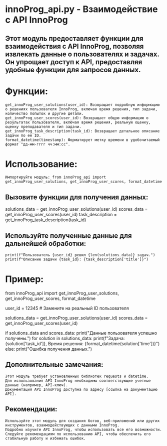 # innoProg_api.py - Взаимодействие с API InnoProg

## Этот модуль предоставляет функции для взаимодействия с API InnoProg, позволяя извлекать данные о пользователях и задачах. Он упрощает доступ к API, предоставляя удобные функции для запросов данных.

# Функции:

    get_innoProg_user_solutions(user_id): Возвращает подробную информацию о решениях пользователя InnoProg, включая время решения, тип задачи, количество попыток и другие детали.
    get_innoProg_user_scores(user_id): Возвращает общую информацию о результатах пользователя, включая время решения, реальную оценку, оценку преподавателя и тип задачи.
    get_innoProg_task_description(task_id): Возвращает детальное описание задачи по ее ID.
    format_datetime(timestamp): Форматирует метку времени в удобочитаемый формат "дд-мм-гггг чч:мм:сс".

# Использование:

    Импортируйте модуль: from innoProg_api import get_innoProg_user_solutions, get_innoProg_user_scores, format_datetime

## Вызовите функции для получения данных:

solutions_data = get_innoProg_user_solutions(user_id)
scores_data = get_innoProg_user_scores(user_id)
task_description = get_innoProg_task_description(task_id)

## Используйте полученные данные для дальнейшей обработки:

    print(f"Пользователь {user_id} решил {len(solutions_data)} задач.")
    print(f"Описание задачи {task_id}: {task_description['title']}")

# Пример:

from innoProg_api import get_innoProg_user_solutions, get_innoProg_user_scores, format_datetime

user_id = 12345  # Замените на реальный ID пользователя

solutions_data = get_innoProg_user_solutions(user_id)
scores_data = get_innoProg_user_scores(user_id)

if solutions_data and scores_data:
    print("Данные пользователя успешно получены.")
    for solution in solutions_data:
        print(f"Задача: {solution['task_id']}, Время решения: {format_datetime(solution['time'])}")
else:
    print("Ошибка получения данных.")

## Дополнительные замечания:

    Этот модуль требует установленных библиотек requests и datetime.
    Для использования API InnoProg необходимы соответствующие учетные данные (например, API-ключ).
    Документация API InnoProg доступна по адресу [ссылка на документацию API].

## Рекомендации:

    Используйте этот модуль для создания ботов, веб-приложений или других инструментов, взаимодействующих с данными InnoProg.
    Подробно изучите API InnoProg, чтобы использовать все его возможности.
    Следуйте рекомендациям по использованию API, чтобы обеспечить его стабильную работу и избежать ошибок.
